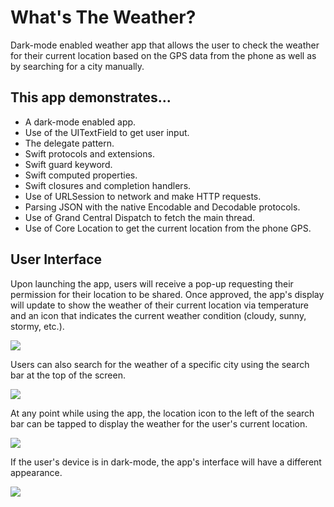 # What's The Weather?

Dark-mode enabled weather app that allows the user to check the weather for their current location based on the GPS data from the phone as well as by searching for a city manually.

## This app demonstrates...

* A dark-mode enabled app.
* Use of the UITextField to get user input.
* The delegate pattern.
* Swift protocols and extensions.
* Swift guard keyword.
* Swift computed properties.
* Swift closures and completion handlers.
* Use of URLSession to network and make HTTP requests.
* Parsing JSON with the native Encodable and Decodable protocols.
* Use of Grand Central Dispatch to fetch the main thread.
* Use of Core Location to get the current location from the phone GPS.

## User Interface

Upon launching the app, users will receive a pop-up requesting their permission for their location to be shared. Once approved, the app's display will update to show the weather of their current location via temperature and an icon that indicates the current weather condition (cloudy, sunny, stormy, etc.).

![](https://github.com/michaelhandkins/whats-the-weather/blob/master/wtw_permission.gif)

Users can also search for the weather of a specific city using the search bar at the top of the screen.

![](https://github.com/michaelhandkins/whats-the-weather)

At any point while using the app, the location icon to the left of the search bar can be tapped to display the weather for the user's current location.

![](https://github.com/michaelhandkins/whats-the-weather/blob/master/wtw_location.gif)

If the user's device is in dark-mode, the app's interface will have a different appearance.

![](https://github.com/michaelhandkins/whats-the-weather/blob/master/wtw_darkmode.png)
